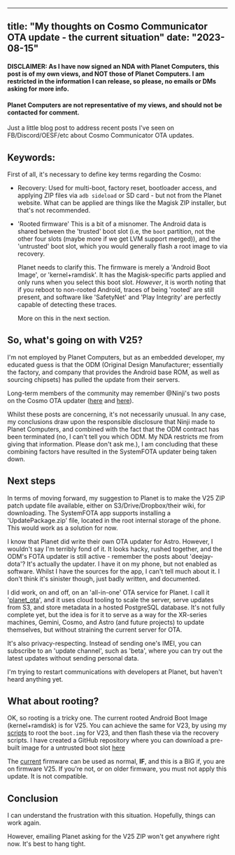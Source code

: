 
---
title: "My thoughts on Cosmo Communicator OTA update - the current situation"
date: "2023-08-15"
---

#### DISCLAIMER: As I have now signed an NDA with Planet Computers, this post is of my own views, and NOT those of Planet Computers. I am restricted in the information I can release, so please, no emails or DMs asking for more info.
#### Planet Computers are not representative of my views, and should not be contacted for comment.

Just a little blog post to address recent posts I've seen on
FB/Discord/OESF/etc about Cosmo Communicator OTA updates.

## Keywords:

First of all, it's necessary to define key terms regarding the Cosmo:

- Recovery:
    Used for multi-boot, factory reset, bootloader access, and applying ZIP
    files via `adb sideload` or SD card - but not from the Planet website. What
    can be applied are things like the Magisk ZIP installer, but that's not
    recommended.

- 'Rooted firmware'
    This is a bit of a misnomer. The Android data is shared between the
    'trusted' boot slot (i.e, the `boot` partition, not the other four slots
    (maybe more if we get LVM support merged)), and the 'untrusted' boot slot,
    which you would generally flash a root image to via recovery.

    Planet needs to clarify this. The firmware is merely a 'Android Boot
    Image', or 'kernel+ramdisk'. It has the Magisk-specific parts applied and
    only runs when you select this boot slot. *However*, it is worth noting
    that if you reboot to non-rooted Android, traces of being 'rooted' are
    still present, and software like 'SafetyNet' and 'Play Integrity' are
    perfectly capable of detecting these traces.

    More on this in the next section.

## So, what's going on with V25?

I'm not employed by Planet Computers, but as an embedded developer, my educated
guess is that the ODM (Original Design Manufacturer; essentially the factory,
and company that provides the Android base ROM, as well as sourcing chipsets)
has pulled the update from their servers.

Long-term members of the community may remember @Ninji's two posts on the
Cosmo OTA updater ([here][ninji_1] and [here][ninji_2]).

Whilst these posts are concerning, it's not necessarily unusual. In any case,
my conclusions draw upon the responsible disclosure that Ninji made to Planet
Computers, and combined with the fact that the ODM contract has been terminated
(no, I can't tell you which ODM. My NDA restricts me from giving that
information. Please don't ask me.), I am concluding that these combining
factors have resulted in the SystemFOTA updater being taken down.

## Next steps

In terms of moving forward, my suggestion to Planet is to make the V25 ZIP
patch update file available, either on S3/Drive/Dropbox/their wiki, for
downloading. The SystemFOTA app supports installing a 'UpdatePackage.zip' file,
located in the root internal storage of the phone. This would work as a
solution for now.

I know that Planet did write their own OTA updater for Astro. However, I
wouldn't say I'm terribly fond of it. It looks hacky, rushed together, and the
ODM's FOTA updater is still active - remember the posts about 'deejay-dota'?
It's actually the updater. I have it on my phone, but not enabled as software.
Whilst I have the sources for the app, I can't tell much about it. I don't
think it's sinister though, just badly written, and documented.

I did work, on and off, on an 'all-in-one' OTA service for Planet. I call it
'[planet_ota][]', and it uses cloud tooling to scale the server, serve updates
from S3, and store metadata in a hosted PostgreSQL database. It's not fully
complete yet, but the idea is for it to serve as a way for the XR-series
machines, Gemini, Cosmo, and Astro (and future projects) to update themselves,
but without straining the current server for OTA.

It's also privacy-respecting. Instead of sending one's IMEI, you can subscribe
to an 'update channel', such as 'beta', where you can try out the latest
updates without sending personal data.

I'm trying to restart communications with developers at Planet, but haven't
heard anything yet.

## What about rooting?

OK, so rooting is a tricky one. The current rooted Android Boot Image
(kernel+ramdisk) is for V25. You can achieve the same for V23, by using my
[scripts][] to root the `boot.img` for V23, and then flash these via the
recovery scripts. I have created a GitHub repository where you can download a pre-built image for a untrusted boot slot [here][v23_rooted]

The [current][rooted_cosmo_v25] firmware can be used as normal, **IF**, and
this is a BIG if, you are on firmware V25. If you're not, or on older firmware,
you must not apply this update. It is not compatible.

## Conclusion

I can understand the frustration with this situation. Hopefully, things can work again.

However, emailing Planet asking for the V25 ZIP won't get anywhere right now.
It's best to hang tight.

[ninji_1]: https://wuffs.org/blog/pulling-apart-the-cosmos-systemfota-updater
[ninji_2]: https://wuffs.org/blog/digitime-tech-fota-backdoors
[planet_ota]: https://github.com/shymega/planet_ota.git
[scripts]: https://github.com/PC-LineageOS-Ports/magisk-boot-patch-ci-tool
[v23_rooted]: https://github.com/shymega/cosmo-v23-rooted-android
[rooted_cosmo_v25]: https://support.planetcom.co.uk/index.php/Rooted_Android_For_Cosmo
